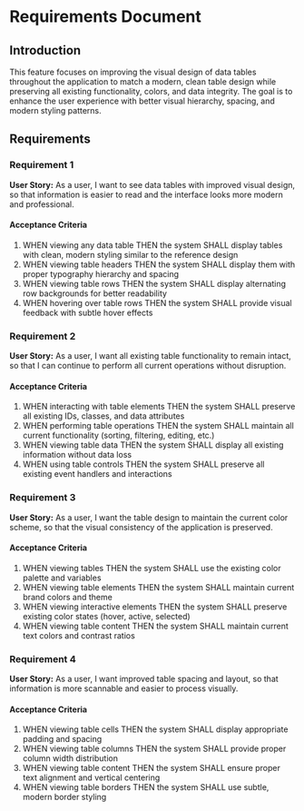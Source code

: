 # Requirements Document

## Introduction

This feature focuses on improving the visual design of data tables throughout the application to match a modern, clean table design while preserving all existing functionality, colors, and data integrity. The goal is to enhance the user experience with better visual hierarchy, spacing, and modern styling patterns.

## Requirements

### Requirement 1

**User Story:** As a user, I want to see data tables with improved visual design, so that information is easier to read and the interface looks more modern and professional.

#### Acceptance Criteria

1. WHEN viewing any data table THEN the system SHALL display tables with clean, modern styling similar to the reference design
2. WHEN viewing table headers THEN the system SHALL display them with proper typography hierarchy and spacing
3. WHEN viewing table rows THEN the system SHALL display alternating row backgrounds for better readability
4. WHEN hovering over table rows THEN the system SHALL provide visual feedback with subtle hover effects

### Requirement 2

**User Story:** As a user, I want all existing table functionality to remain intact, so that I can continue to perform all current operations without disruption.

#### Acceptance Criteria

1. WHEN interacting with table elements THEN the system SHALL preserve all existing IDs, classes, and data attributes
2. WHEN performing table operations THEN the system SHALL maintain all current functionality (sorting, filtering, editing, etc.)
3. WHEN viewing table data THEN the system SHALL display all existing information without data loss
4. WHEN using table controls THEN the system SHALL preserve all existing event handlers and interactions

### Requirement 3

**User Story:** As a user, I want the table design to maintain the current color scheme, so that the visual consistency of the application is preserved.

#### Acceptance Criteria

1. WHEN viewing tables THEN the system SHALL use the existing color palette and variables
2. WHEN viewing table elements THEN the system SHALL maintain current brand colors and theme
3. WHEN viewing interactive elements THEN the system SHALL preserve existing color states (hover, active, selected)
4. WHEN viewing table content THEN the system SHALL maintain current text colors and contrast ratios

### Requirement 4

**User Story:** As a user, I want improved table spacing and layout, so that information is more scannable and easier to process visually.

#### Acceptance Criteria

1. WHEN viewing table cells THEN the system SHALL display appropriate padding and spacing
2. WHEN viewing table columns THEN the system SHALL provide proper column width distribution
3. WHEN viewing table content THEN the system SHALL ensure proper text alignment and vertical centering
4. WHEN viewing table borders THEN the system SHALL use subtle, modern border styling
